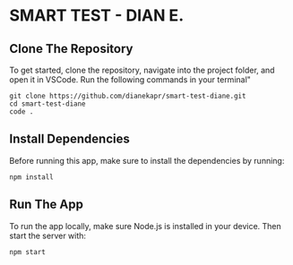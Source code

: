 # SMART TEST - DIAN E.

## Clone The Repository
To get started, clone the repository, navigate into the project folder, and open it in VSCode. Run the following commands in your terminal"

```
git clone https://github.com/dianekapr/smart-test-diane.git
cd smart-test-diane
code .
```

## Install Dependencies
Before running this app, make sure to install the dependencies by running: 

```npm install```

## Run The App
To run the app locally, make sure Node.js is installed in your device. Then start the server with:

```npm start```
